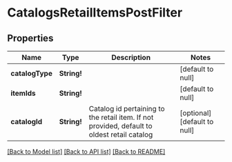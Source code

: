 # CatalogsRetailItemsPostFilter

## Properties
Name | Type | Description | Notes
------------ | ------------- | ------------- | -------------
**catalogType** | **String!** |  | [default to null]
**itemIds** | **String!** |  | [default to null]
**catalogId** | **String!** | Catalog id pertaining to the retail item. If not provided, default to oldest retail catalog | [optional] [default to null]

[[Back to Model list]](../README.md#documentation-for-models) [[Back to API list]](../README.md#documentation-for-api-endpoints) [[Back to README]](../README.md)


